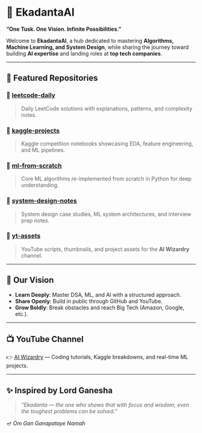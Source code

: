 # 🐘 EkadantaAI  

**“One Tusk. One Vision. Infinite Possibilities.”**  

Welcome to **EkadantaAI**, a hub dedicated to mastering **Algorithms, Machine Learning, and System Design**, while sharing the journey toward building **AI expertise** and landing roles at **top tech companies**.  

---

## 📌 Featured Repositories  

### 🔹 [leetcode-daily](https://github.com/EkadantaAI/leetcode-daily)  
> Daily LeetCode solutions with explanations, patterns, and complexity notes.  

### 🔹 [kaggle-projects](https://github.com/EkadantaAI/kaggle-projects)  
> Kaggle competition notebooks showcasing EDA, feature engineering, and ML pipelines.  

### 🔹 [ml-from-scratch](https://github.com/EkadantaAI/ml-from-scratch)  
> Core ML algorithms re-implemented from scratch in Python for deep understanding.  

### 🔹 [system-design-notes](https://github.com/EkadantaAI/system-design-notes)  
> System design case studies, ML system architectures, and interview prep notes.  

### 🔹 [yt-assets](https://github.com/EkadantaAI/yt-assets)  
> YouTube scripts, thumbnails, and project assets for the **AI Wizardry** channel.  

---

## 🎯 Our Vision  
- **Learn Deeply**: Master DSA, ML, and AI with a structured approach.  
- **Share Openly**: Build in public through GitHub and YouTube.  
- **Grow Boldly**: Break obstacles and reach Big Tech (Amazon, Google, etc.).  

---

## 📺 YouTube Channel  
👉 [AI Wizardry](https://www.youtube.com/@AIWizardry277) — Coding tutorials, Kaggle breakdowns, and real-time ML projects.  

---

## ✨ Inspired by Lord Ganesha  
> *“Ekadanta — the one who shows that with focus and wisdom, even the toughest problems can be solved.”*  

🪔 *Om Gan Ganapataye Namah*  
